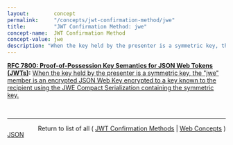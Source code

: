 ```yaml
---
layout:        concept
permalink:     "/concepts/jwt-confirmation-method/jwe"
title:         "JWT Confirmation Method: jwe"
concept-name:  JWT Confirmation Method
concept-value: jwe
description: "When the key held by the presenter is a symmetric key, the \"jwe\" member is an encrypted JSON Web Key encrypted to a key known to the recipient using the JWE Compact Serialization containing the symmetric key."
---
```


**[RFC 7800: Proof-of-Possession Key Semantics for JSON Web Tokens (JWTs)](/specs/IETF/RFC/7800 "This specification describes how to declare in a JSON Web Token (JWT) that the presenter of the JWT possesses a particular proof-of-possession key and how the recipient can cryptographically confirm proof of possession of the key by the presenter. Being able to prove possession of a key is also sometimes described as the presenter being a holder-of-key."):** [When the key held by the presenter is a symmetric key, the "jwe" member is an encrypted JSON Web Key encrypted to a key known to the recipient using the JWE Compact Serialization containing the symmetric key.](http://tools.ietf.org/html/rfc7800#section-3.3 "Read documentation for JWT Confirmation Method &#34;jwe&#34;")

<br/>
<hr/>

<p style="float : left"><a href="./jwe.json" title="JSON representing this particular Web Concept value">JSON</a></p>
<p style="text-align: right">Return to list of all ( <a href="../jwt-confirmation-method/">JWT Confirmation Methods</a> | <a href="../">Web Concepts</a> )</p>
